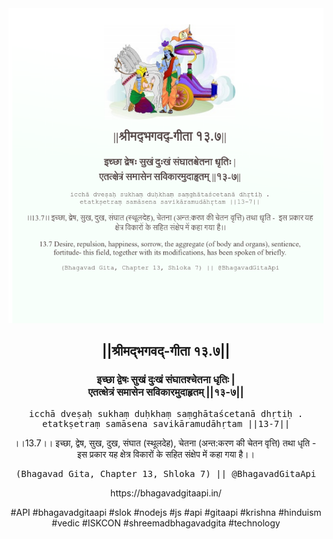 <img src="../../asset/BG_13_7.png"/>
<center><h2>||श्रीमद्‍भगवद्‍-गीता १३.७||</h2>
<h3>इच्छा द्वेषः सुखं दुःखं संघातश्चेतना धृतिः |<br/>एतत्क्षेत्रं समासेन सविकारमुदाहृतम् ||१३-७||</h3>
<pre>icchā dveṣaḥ sukhaṃ duḥkhaṃ saṃghātaścetanā dhṛtiḥ .<br/>etatkṣetraṃ samāsena savikāramudāhṛtam ||13-7||</pre>
<p>।।13.7।। इच्छा, द्वेष, सुख, दुख, संघात (स्थूलदेह), चेतना (अन्त:करण की चेतन वृत्ति) तथा धृति -  इस प्रकार यह क्षेत्र विकारों के सहित संक्षेप में कहा गया है।।</p>
<pre>(Bhagavad Gita, Chapter 13, Shloka 7) || @BhagavadGitaApi</pre><p>https://bhagavadgitaapi.in/</p><p>#API #bhagavadgitaapi #slok #nodejs #js #api #gitaapi #krishna #hinduism #vedic #ISKCON #shreemadbhagavadgita #technology</p></center>